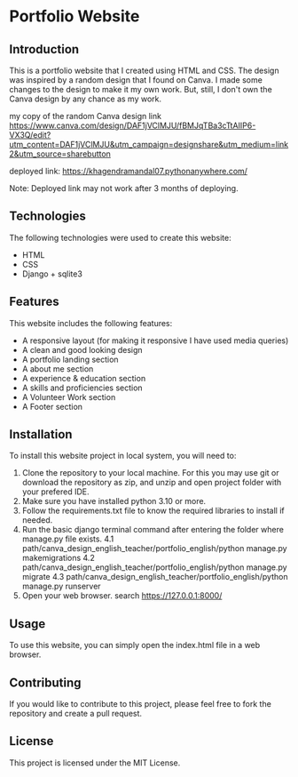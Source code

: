 # Portfolio Website

## Introduction

This is a portfolio website that I created using HTML and CSS. 
The design was inspired by a random design that I found on Canva.
I made some changes to the design to make it my own work.
But, still, I don't own the Canva design by any chance as my work.

my copy of the random Canva design link https://www.canva.com/design/DAF1jVClMJU/fBMJqTBa3cTtAIIP6-VX3Q/edit?utm_content=DAF1jVClMJU&utm_campaign=designshare&utm_medium=link2&utm_source=sharebutton

deployed link: https://khagendramandal07.pythonanywhere.com/

Note: Deployed link may not work after 3 months of deploying.

## Technologies

The following technologies were used to create this website:

* HTML
* CSS
* Django + sqlite3

## Features

This website includes the following features:

* A responsive layout (for making it responsive I have used media queries)
* A clean and good looking design
* A portfolio landing section
* A about me section
* A experience & education section
* A skills and proficiencies section
* A Volunteer Work section
* A Footer section


## Installation

To install this website project in local system, you will need to:

1. Clone the repository to your local machine. For this you may use git or download the repository as zip, 
   and unzip and open project folder with your prefered IDE.
2. Make sure you have installed python 3.10 or more.
3. Follow the requirements.txt file to know the required libraries to install if needed.
4. Run the basic django terminal command after entering the folder where manage.py file exists.
   4.1 path/canva_design_english_teacher/portfolio_english/python manage.py makemigrations
   4.2 path/canva_design_english_teacher/portfolio_english/python manage.py migrate
   4.3 path/canva_design_english_teacher/portfolio_english/python manage.py runserver
5. Open your web browser. search https://127.0.0.1:8000/

## Usage
To use this website, you can simply open the index.html file in a web browser.


## Contributing
If you would like to contribute to this project, please feel free to fork the repository and create a pull request.

## License

This project is licensed under the MIT License.
